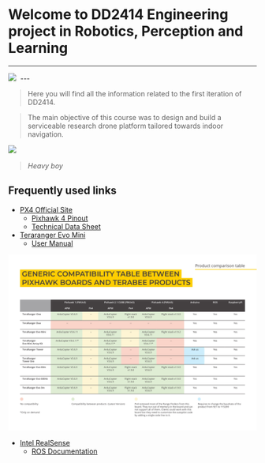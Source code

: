 # Welcome to DD2414 Engineering project in Robotics, Perception and Learning
---
<kbd>
  <img src="/img/awesome_drone_hello_world.gif">
</kbd>
---

> Here you will find all the information related to the first iteration of DD2414.

>The main objective of this course was to design and build a serviceable research drone platform tailored towards indoor navigation.

<kbd>
  <img src="/img/heavy_boy.jpg">
</kbd>

> *Heavy boy*

## Frequently used links
  + [PX4 Official Site](https://docs.px4.io/master/en/flight_controller/pixhawk4.html)
    + [Pixhawk 4 Pinout](http://www.holybro.com/manual/Pixhawk4-Pinouts.pdf)
    + [Technical Data Sheet](https://github.com/PX4/px4_user_guide/raw/master/assets/flight_controller/pixhawk4/pixhawk4_technical_data_sheet.pdf)
  + [Teraranger Evo Mini](https://www.terabee.com/shop/lidar-tof-range-finders/teraranger-evo-mini/)
    + [User Manual](https://terabee.b-cdn.net/wp-content/uploads/2019/12/User-Manual-for-TeraRanger-Evo-Mini-1.pdf)

  <kbd>
    <img src="/img/compatibility_teraranger.jpg">
  </kbd>


  + [Intel RealSense](https://github.com/IntelRealSense/realsense-ros)
    + [ROS Documentation](https://dev.intelrealsense.com/docs/ros-wrapper)
